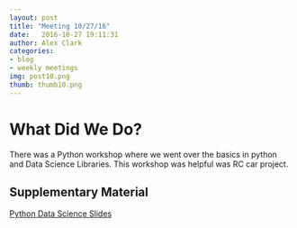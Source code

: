 ```yaml
---
layout: post
title: "Meeting 10/27/16"
date: 	2016-10-27 19:11:31
author: Alex Clark
categories:
- blog
- weekly meetings
img: post10.png
thumb: thumb10.png
---
```


# What Did We Do?

There was a Python workshop where we went over the basics in python and Data Science Libraries. This workshop was helpful was RC car project.

## Supplementary Material

[Python Data Science Slides](https://drive.google.com/file/d/0B37tPwl37zhON19kMWhEU29ydjQ/)

[hampden]: https://github.com/jekyll/jekyll